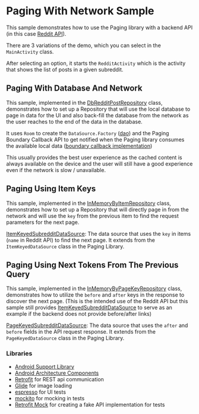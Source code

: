 # Paging With Network Sample

This sample demonstrates how to use the Paging library with a backend API (in this
case [Reddit API][8]).

There are 3 variations of the demo, which you can select in the `MainActivity` class.

After selecting an option, it starts the `RedditActivity` which is the activity that
shows the list of posts in a given subreddit.

## Paging With Database And Network
This sample, implemented in the [DbRedditPostRepository][1] class, demonstrates how to set up
a Repository that will use the local database to page in data for the UI and also back-fill
the database from the network as the user reaches to the end of the data in the database.

It uses `Room` to create the `DataSource.Factory` ([dao][3]) and the Paging Boundary Callback
API to get notified when the Paging library consumes the available local data ([boundary callback
implementation][4])

This usually provides the best user experience as the cached content is always available
on the device and the user will still have a good experience even if the network is slow /
unavailable.

## Paging Using Item Keys
This sample, implemented in the [InMemoryByItemRepository][2] class, demonstrates how to
set up a Repository that will directly page in from the network and will use the `key` from
the previous item to find the request parameters for the next page.

[ItemKeyedSubredditDataSource][5]: The data source that uses the `key` in items
(`name` in Reddit API) to find the next page. It extends from the `ItemKeyedDataSource` class
in the Paging Library.

## Paging Using Next Tokens From The Previous Query
This sample, implemented in the [InMemoryByPageKeyRepository][6] class, demonstrates how to
utilize the `before` and `after` keys in the response to discover the next page. (This is
the intended use of the Reddit API but this sample still provides
[ItemKeyedSubredditDataSource][5] to serve as an example if the backend does not provide
before/after links)

[PageKeyedSubredditDataSource][7]: The data source that uses the `after` and `before` fields
in the API request response. It extends from the `PageKeyedDataSource` class
in the Paging Library.


### Libraries
* [Android Support Library][support-lib]
* [Android Architecture Components][arch]
* [Retrofit][retrofit] for REST api communication
* [Glide][glide] for image loading
* [espresso][espresso] for UI tests
* [mockito][mockito] for mocking in tests
* [Retrofit Mock][retrofit-mock] for creating a fake API implementation for tests

[1]: app/src/main/java/com/android/example/paging/pagingwithnetwork/reddit/repository/inDb/DbRedditPostRepository.kt
[2]: app/src/main/java/com/android/example/paging/pagingwithnetwork/reddit/repository/inMemory/byItem/InMemoryByItemRepository.kt
[3]: app/src/main/java/com/android/example/paging/pagingwithnetwork/reddit/db/RedditPostDao.kt
[4]: app/src/main/java/com/android/example/paging/pagingwithnetwork/reddit/repository/inDb/SubredditBoundaryCallback.kt
[5]: app/src/main/java/com/android/example/paging/pagingwithnetwork/reddit/repository/inMemory/byItem/ItemKeyedSubredditDataSource.kt
[6]: app/src/main/java/com/android/example/paging/pagingwithnetwork/reddit/repository/inMemory/byPage/InMemoryByPageKeyRepository.kt
[7]: app/src/main/java/com/android/example/paging/pagingwithnetwork/reddit/repository/inMemory/byPage/PageKeyedSubredditDataSource.kt
[8]: https://www.reddit.com/dev/api/#listings
[mockwebserver]: https://github.com/square/okhttp/tree/master/mockwebserver
[support-lib]: https://developer.android.com/topic/libraries/support-library/index.html
[arch]: https://developer.android.com/arch
[espresso]: https://google.github.io/android-testing-support-library/docs/espresso/
[retrofit]: http://square.github.io/retrofit
[glide]: https://github.com/bumptech/glide
[mockito]: http://site.mockito.org
[retrofit-mock]: https://github.com/square/retrofit/tree/master/retrofit-mock